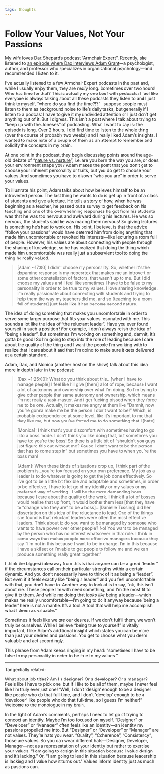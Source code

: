 ```yaml
---
tags: thoughts
---
```


# Follow Your Values, Not Your Passions

My wife loves Dax Shepard’s podcast “Armchair Expert”. Recently, she listened to [an episode where Dax interviews Adam Grant](https://armchairexpertpod.com/pods/adam-grant)—a psychologist, author, and professor who specializes in organizational psychology—and recommended I listen to it.

I’ve actually listened to a few Armchair Expert podcasts in the past and, while I usually enjoy them, they are _really_ long. Sometimes over two hours! Who has time for that? This is actually my one beef with podcasts: I feel like everyone is always talking about all these podcasts they listen to and I just think to myself, “where do you find the time?!?” I suppose people must listen to them as background noise to  life’s daily tasks, but generally if I listen to a podcast I have to give it my undivided attention or I just don’t get anything out of it. But I digress. This isn’t a post where I talk about trying to “keep up with the Joneses” of podcasting. What I want to say is: the episode is long. Over 2 hours. I did find time to listen to the whole thing (over the course of probably two weeks) and I really liked Adam’s insights. I wanted to make note of a couple of them as an attempt to remember and solidify the concepts in my brain.

At one point in the podcast, they begin discussing points around the age-old debate of “[nature vs. nurture](https://en.wikipedia.org/wiki/Nature_versus_nurture)”, i.e. are you born the way you are, or does your environment shape you? Adam makes the point that you don’t get to choose your inherent personality or traits, but you do get to choose your values. And sometimes you have to disown “who you are” in order to serve your values. 

To illustrate his point, Adam talks about how believes himself to be an introverted person. The last thing he wants to do is get up in front of a class of students and give a lecture. He tells a story of how, when he was beginning as a teacher, he passed out a survey to get feedback on his teaching and one of the overwhelming responses he got from his students was that he was too nervous and awkward during his lectures. He was so nervous, the students said he was making them nervous! So giving lectures is something he’s had to work on. His point, I believe, is that the advice “follow your passions” would have deterred him from doing anything that made him uncomfortable or revolted his interests—like lecturing a room full of people. However, his values are about connecting with people through the sharing of knowledge, so he has realized that doing the thing which made him uncomfortable was really just a subservient tool to doing the thing he really valued.

> [Adam ~17:00] I didn't choose my personality. So, whether it's the dopamine response in my neocortex that makes me an introvert or some other constellation of factors, that wasn't up to me. But I did choose my values and I feel like sometimes I have to be false to my personality in order to be true to my values. I love sharing knowledge. I’m really passionate about connecting with students and trying to help them the way my teachers did me, and so [teaching to a room full of students] just feels like it has become second nature.

The idea of doing something that makes you uncomfortable in order to serve some larger purpose that fits your values resonated with me. This sounds a lot like the idea of “the reluctant leader”. Have you ever found yourself in such a position? For example, I don’t always relish the idea of “being a leader”. But sometimes I’m working on something and, damnit, it’s gotta be good! So I’m going to step into the role of leading because I care about the quality of the thing and I want the people I’m working with to realize that I care about it and that I’m going to make sure it gets delivered at a certain standard.

Adam, Dax, and Monica (another host on the show) talk about this idea more in depth later in the podcast:

> [Dax ~1:25:00]: What do you think about this...[when I have to manage people] I feel like I’ll give [them] a lot of rope, because I want a lot of autonomy and ownership over what I’m doing. So I’m trying to give other people that same autonomy and ownership, which means I’m not really a task-master. And I get fucking pissed when they force me to be one. Actually, it makes me angry at them like ”Damnit, now you’re gonna make me be the person I don't want to be!” Which, is probably codependence at some level, like it’s important to me that they like me, but now you’ve forced me to do something that I [hate].
> 
> [Monica]: I think that's your discomfort with sometimes having to go into a boss mode. I don’t think you like doing that, but sometimes you have to: you’re the boss! So there is a little bit of “shouldn’t you guys just figure this out without me? Cause I don’t want to be the person that has to come step in” but sometimes you have to when you’re the boss man!
> 
> [Adam]: When these kinds of situations crop up, I think part of the problem is...you’re too focused on your own preference. My job as a leader is to do whatever is going to get the job done effectively. So I’ve got to be a little bit flexible and adaptable and sometimes, in order to be effective, I have to let go of my identity or my values or my preferred way of working...I will be the more demanding boss because I care about the quality of the work. I think if a lot of bosses would realize that up front, it would bother them less [that they have to “change who they are” to be a boss]...[Danielle Tussing] did her dissertation on this idea of the reluctance to lead. One of the things she found is that reluctant leaders were often the most effective leaders.  Think about it: do you want to be managed by someone who wants to have power over other people? No! You want to be managed by the person who has no interest whatsoever in that role. I think in some ways that makes people more effective managers because they say “I’m not in this because I want to be in charge. I’m in this because I have a skillset or I’m able to get people to follow me and we can produce something really great together.”

I think the biggest takeaway from this is that anyone can be a great “leader” if the circumstances call on their particular strengths within a certain dynamic. And you don’t necessarily have to think of it as being a “leader”. But even if it feels exactly like “being a leader” and you feel uncomfortable with that, you don’t have to. Another way to look at is to say, “ok, this isn’t about me. These people I’m with need something, and I’m the most fit to give it to them. And while me doing that _looks like_ being a leader—which makes me really uncomfortable—I’m going to do it anyway because ‘being a leader’ here is not a mantle. It’s a tool. A tool that will help me accomplish what I deem as valuable.”

Sometimes it feels like we _are_ our desires. If we don’t fulfill them, we won’t truly be ourselves. While I believe “being true to yourself” is vitally important, I like Adam’s additional insight which states you can be more than just your desires and passions. You get to choose what you deem valuable and act accordingly. 

This phrase from Adam keeps ringing in my head: “sometimes I have to be false to my personality in order to be true to my values.”

---

Tangentially related:

What about job titles? Am I a designer? Or a developer? Or a manager? Feels like I have to pick one, but if I like to be all of them, maybe I never feel like I’m truly ever just one! “Well, I don’t ‘design’ enough to be a designer like people who do that full-time, and I don’t ‘develop’ enough to be a ‘developer’ like people who do that full-time, so I guess I’m neither!” Welcome to the monologue in my brain. 

In the light of Adam’s comments, perhaps I need to let go of trying to concoct an identity. Maybe I’m too focused on myself. “Designer” or “Developer” or “Manager” often feels like an identity—an identity my passions propelled me into. But “Designer” or “Developer” or “Manager” are not values. They’re hats you wear. ”Quality”, “Coherence”, “Consistency”, those are values. So you can wear different hats—Designer, Developer, Manager—not as a representation of your identity but rather to exercise your values. “I am going to design in this situation because I value design and it’s lacking.” Or, “I am going to lead in this situation because leadership is lacking and I value how it turns out.”  Values inform identity just as much as passions can. 

